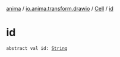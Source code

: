 [anima](../../index.md) / [io.anima.transform.drawio](../index.md) / [Cell](index.md) / [id](./id.md)

# id

`abstract val id: `[`String`](https://kotlinlang.org/api/latest/jvm/stdlib/kotlin/-string/index.html)